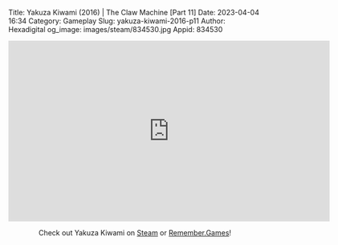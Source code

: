 Title: Yakuza Kiwami (2016) | The Claw Machine [Part 11]
Date: 2023-04-04 16:34
Category: Gameplay
Slug: yakuza-kiwami-2016-p11
Author: Hexadigital
og_image: images/steam/834530.jpg
Appid: 834530

<center><iframe src="https://www.youtube.com/embed/y-pQOCKcfqM?feature=oembed" allow="accelerometer; autoplay; encrypted-media; gyroscope; picture-in-picture" width="640" height="360" frameborder="0"></iframe>

Check out Yakuza Kiwami on [Steam](https://store.steampowered.com/app/834530/?curator_clanid=34633900) or [Remember.Games](https://remember.games/game/342/)!</center>